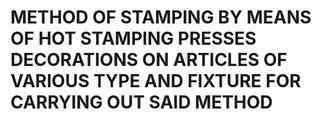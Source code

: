 # METHOD OF STAMPING BY MEANS OF HOT STAMPING PRESSES DECORATIONS ON ARTICLES OF VARIOUS TYPE AND FIXTURE FOR CARRYING OUT SAID METHOD
